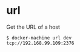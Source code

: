 <!--[metadata]>
+++
title = "url"
description = "Get the URL of a host"
keywords = ["machine, url, subcommand"]
[menu.machine]
parent="smn_machine_subcmds"
+++
<![end-metadata]-->

# url

Get the URL of a host

    $ docker-machine url dev
    tcp://192.168.99.109:2376
